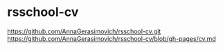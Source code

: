 # rsschool-cv
https://github.com/AnnaGerasimovich/rsschool-cv.git
https://github.com/AnnaGerasimovich/rsschool-cv/blob/gh-pages/cv.md
